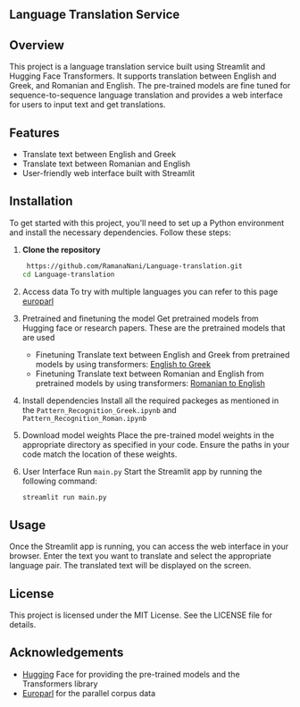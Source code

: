 ## Language Translation Service
## Overview

This project is a language translation service built using Streamlit and Hugging Face Transformers. It supports translation between English and Greek, and Romanian and English. The pre-trained models are fine tuned for sequence-to-sequence language translation and provides a web interface for users to input text and get translations.

## Features

- Translate text between English and Greek
- Translate text between Romanian and English
- User-friendly web interface built with Streamlit

## Installation

To get started with this project, you'll need to set up a Python environment and install the necessary dependencies. Follow these steps:

1. **Clone the repository**

   ```bash
    https://github.com/RamanaNani/Language-translation.git
   cd Language-translation

2. Access data
   To try with multiple languages you can refer to this page [europarl](https://www.statmt.org/europarl/v10/training/)

3. Pretrained and finetuning the model
   Get pretrained models from Hugging face or research papers. These are the pretrained models that are used
   * Finetuning Translate text between English and Greek from pretrained models by using transformers: [English to Greek](https://huggingface.co/Helsinki-NLP/opus-mt-en-el)
   * Finetuning Translate text between Romanian and English from pretrained models by using transformers: [Romanian to English](https://huggingface.co/BlackKakapo/opus-mt-ro-en)

4. Install dependencies
   Install all the required packeges as mentioned in the `Pattern_Recognition_Greek.ipynb` and `Pattern_Recognition_Roman.ipynb`

5. Download model weights
   Place the pre-trained model weights in the appropriate directory as specified in your code. Ensure the paths in your code match the location of these weights.

6. User Interface
   Run `main.py` Start the Streamlit app by running the following command:
   ``` bash
   streamlit run main.py

## Usage

   Once the Streamlit app is running, you can access the web interface in your browser. Enter the text you want to translate and select the appropriate language pair. The translated text will be displayed on the screen.

## License

   This project is licensed under the MIT License. See the LICENSE file for details.

## Acknowledgements

   * [Hugging](https://huggingface.co/) Face for providing the pre-trained models and the Transformers library
   * [Europarl](https://www.statmt.org/europarl/v10/training/) for the parallel corpus data


   
